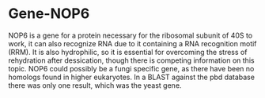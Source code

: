 # Gene-NOP6
NOP6 is a gene for a protein necessary for the ribosomal subunit of 40S to work, it can also recognize RNA due to it containing a RNA recognition motif (RRM). It is also hydrophilic, so it is essential for overcoming the stress of rehydration after dessication, though there is competing information on this topic. NOP6 could possibly be a fungi specific gene, as there have been no homologs found in higher eukaryotes. 
In a BLAST against the pbd database there was only one result, which was the yeast gene. 
